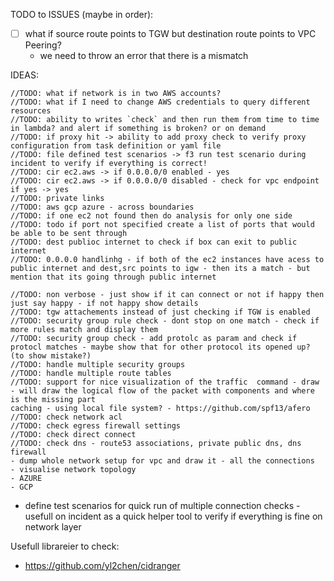 TODO to ISSUES (maybe in order):
- [ ] what if source route points to TGW but destination route points to VPC Peering?
    - we need to throw an error that there is a mismatch

IDEAS:

```
//TODO: what if network is in two AWS accounts?
//TODO: what if I need to change AWS credentials to query different resources
//TODO: ability to writes `check` and then run them from time to time in lambda? and alert if something is broken? or on demand
//TODO: if proxy hit -> ability to add proxy check to verify proxy configuration from task definition or yaml file
//TODO: file defined test scenarios -> f3 run test scenario during incident to verify if everything is correct!
//TODO: cir ec2.aws -> if 0.0.0.0/0 enabled - yes
//TODO: cir ec2.aws -> if 0.0.0.0/0 disabled - check for vpc endpoint if yes -> yes
//TODO: private links
//TODO: aws gcp azure - across boundaries
//TODO: if one ec2 not found then do analysis for only one side
//TODO: todo if port not specified create a list of ports that would be able to be sent through
//TODO: dest publioc internet to check if box can exit to public internet
//TODO: 0.0.0.0 handlinhg - if both of the ec2 instances have acess to public internet and dest,src points to igw - then its a match - but mention that its going through public internet

//TODO: non verbose - just show if it can connect or not if happy then just say happy - if not happy show details
//TODO: tgw attachements instead of just checking if TGW is enabled
//TODO: security group rule check - dont stop on one match - check if more rules match and display them
//TODO: security group check - add protolc as param and check if protocl matches - maybe show that for other protocol its opened up? (to show mistake?)
//TODO: handle multiple security groups
//TODO: handle multiple route tables
//TODO: support for nice visualization of the traffic  command - draw - will draw the logical flow of the packet with components and where is the missing part
caching - using local file system? - https://github.com/spf13/afero
//TODO: check network acl
//TODO: check egress firewall settings
//TODO: check direct connect
//TODO: check dns - route53 associations, private public dns, dns firewall
- dump whole network setup for vpc and draw it - all the connections
- visualise network topology
- AZURE 
- GCP
```

- define test scenarios for quick run of multiple connection checks - usefull on incident as a quick helper tool to verify if everything is fine on network layer

Usefull librareier to check:
- https://github.com/yl2chen/cidranger
